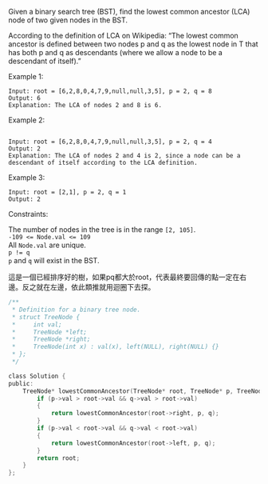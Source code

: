 Given a binary search tree (BST), find the lowest common ancestor (LCA) node of two given nodes in the BST.

According to the definition of LCA on Wikipedia: “The lowest common ancestor is defined between two nodes p and q as the lowest node in T that has both p and q as descendants (where we allow a node to be a descendant of itself).”

 

Example 1:

```
Input: root = [6,2,8,0,4,7,9,null,null,3,5], p = 2, q = 8
Output: 6
Explanation: The LCA of nodes 2 and 8 is 6.
```
Example 2:
```

Input: root = [6,2,8,0,4,7,9,null,null,3,5], p = 2, q = 4
Output: 2
Explanation: The LCA of nodes 2 and 4 is 2, since a node can be a descendant of itself according to the LCA definition.
```
Example 3:
```
Input: root = [2,1], p = 2, q = 1
Output: 2
 ```

Constraints:

The number of nodes in the tree is in the range ```[2, 105]```.  
```-109 <= Node.val <= 109```  
All ```Node.val``` are unique.  
```p != q```  
```p``` and ```q``` will exist in the BST.  

這是一個已經排序好的樹，如果pq都大於root，代表最終要回傳的點一定在右邊。反之就在左邊，依此類推就用迴圈下去探。  

```c
/**
 * Definition for a binary tree node.
 * struct TreeNode {
 *     int val;
 *     TreeNode *left;
 *     TreeNode *right;
 *     TreeNode(int x) : val(x), left(NULL), right(NULL) {}
 * };
 */

class Solution {
public:
    TreeNode* lowestCommonAncestor(TreeNode* root, TreeNode* p, TreeNode* q) {
        if (p->val > root->val && q->val > root->val)
        {
            return lowestCommonAncestor(root->right, p, q);
        }
        if (p->val < root->val && q->val < root->val)
        {
            return lowestCommonAncestor(root->left, p, q);
        }
        return root;
    }
};
```
